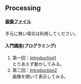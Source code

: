 Processing
---
#### [画像ファイル](https://github.com/Fujiwara-Laboratory/processing/tree/master/Image)
手元に無い場合は利用してください。

#### 入門講座(プログラミング)
1. 第一回：[Introduction1](https://github.com/Fujiwara-Laboratory/processing/tree/master/Introduction1)  
とりあえず動かしてみる。
1. 第二回：[Introduction2](https://github.com/Fujiwara-Laboratory/processing/tree/master/Introduction2)  
画像を開いて表示してみる。
